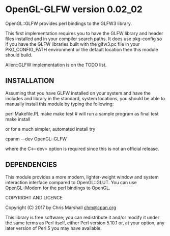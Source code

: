 OpenGL-GLFW version 0.02_02
============================

OpenGL::GLFW provides perl bindings to the GLFW3 library.

This first implementation requires you to have the GLFW
library and header files installed and in your compiler
search paths.  It does use pkg-config so if you have
the GLFW libraries built with the glfw3.pc file in your
PKG_CONFIG_PATH environment or the default location then
this module should build.

Alien::GLFW implementation is on the TODO list.


INSTALLATION
------------

Assuming that you have GLFW installed on your system and
have the includes and library in the standard, system locations,
you should be able to manually install this module by typing the
following:

   perl Makefile.PL
   make
   make test     # will run a sample program as final test
   make install

or for a much simpler, automated install try

   cpanm --dev OpenGL::GLFW

where the C<--dev> option is required since this is not an
official release.


DEPENDENCIES
------------

This module provides a more modern, lighter-weight window and
system interaction interface compared to OpenGL::GLUT.  You
can use OpenGL::Modern for the perl bindings to OpenGL.


COPYRIGHT AND LICENCE

Copyright (C) 2017 by Chris Marshall <chm@cpan.org>

This library is free software; you can redistribute it and/or modify
it under the same terms as Perl itself, either Perl version 5.10.1 or,
at your option, any later version of Perl 5 you may have available.


